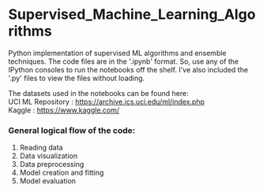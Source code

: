 # Supervised_Machine_Learning_Algorithms
Python implementation of supervised ML algorithms and ensemble techniques. The code files are in the '.ipynb' format. So, use any of the IPython consoles to run the notebooks off the shelf. I've also included the '.py' files to view the files without loading.

The datasets used in the notebooks can be found here:</br>
UCI ML Repository : https://archive.ics.uci.edu/ml/index.php</br>
Kaggle : https://www.kaggle.com/

### General logical flow of the code:
1. Reading data
2. Data visualization
3. Data preprocessing
4. Model creation and fitting
5. Model evaluation
